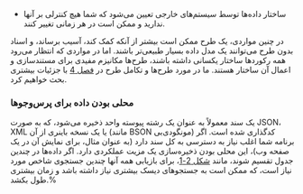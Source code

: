 * ساختار داده‌ها توسط سیستم‌های خارجی تعیین می‌شود که شما هیچ کنترلی بر آنها ندارید و ممکن است در هر زمانی تغییر کنند.

در چنین مواردی، یک طرح ممکن است بیشتر از آنکه کمک کند، آسیب برساند، و اسناد بدون طرح می‌توانند یک مدل داده بسیار طبیعی‌تر باشند. اما در مواردی که انتظار می‌رود همه رکوردها ساختار یکسانی داشته باشند، طرح‌ها مکانیزم مفیدی برای مستندسازی و اعمال آن ساختار هستند. ما در مورد طرح‌ها و تکامل طرح در [فصل 4](ch04.html#ch_encoding) با جزئیات بیشتری بحث خواهیم کرد.

### محلی بودن داده برای پرس‌وجوها
یک سند معمولاً به عنوان یک رشته پیوسته واحد ذخیره می‌شود، که به صورت JSON، XML یا یک نسخه باینری از آن (مانند BSON مونگودی‌بی) کدگذاری شده است. اگر برنامه شما اغلب نیاز به دسترسی به کل سند دارد (به عنوان مثال، برای نمایش آن در یک صفحه وب)، این محلی بودن ذخیره‌سازی یک مزیت عملکردی دارد. اگر داده‌ها در چندین جدول تقسیم شوند، مانند [شکل 2-1](#fig_billgates_relational)، برای بازیابی همه آنها چندین جستجوی شاخص مورد نیاز است، که ممکن است به جستجوهای دیسک بیشتری نیاز داشته باشد و زمان بیشتری طول بکشد.% 